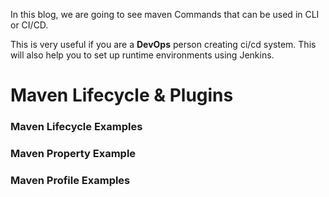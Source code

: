 In this blog, we are going to see maven Commands that can be used in CLI or CI/CD.

This is very useful if you are a **DevOps** person creating ci/cd system. This will also help you to set up runtime environments using Jenkins.

# Maven Lifecycle & Plugins 

### Maven Lifecycle Examples 

### Maven Property Example 

### Maven Profile Examples 

